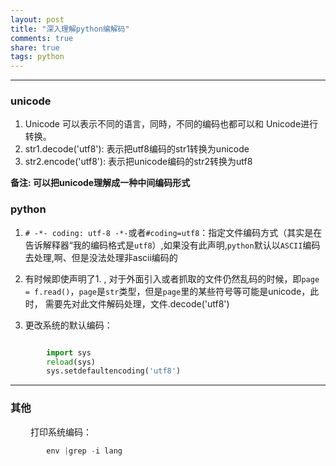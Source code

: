 ```yaml
---
layout: post
title: "深入理解python编解码"
comments: true
share: true
tags: python
---
```


---
### unicode
1. Unicode 可以表示不同的语言，同時，不同的编码也都可以和 Unicode进行转换。
2. str1.decode('utf8'): 表示把utf8编码的str1转换为unicode
3. str2.encode('utf8'): 表示把unicode编码的str2转换为utf8

**备注: 可以把unicode理解成一种中间编码形式**

### python 

1. `# -*- coding: utf-8 -*-`或者`#coding=utf8`：指定文件编码方式（其实是在告诉解释器“我的编码格式是`utf8`）,如果没有此声明,`python`默认以`ASCII`编码去处理,啊、但是没法处理非ascii编码的

2.  有时候即使声明了1. , 对于外面引入或者抓取的文件仍然乱码的时候，即`page = f.read()`，`page`是`str`类型，但是`page`里的某些符号等可能是unicode，此时， 需要先对此文件解码处理，文件.decode('utf8')

3.  更改系统的默认编码：

```python

        import sys
        reload(sys)
        sys.setdefaultencoding('utf8')

```

---
### 其他
&emsp;&emsp; 打印系统编码： 
```python
        env |grep -i lang
```


 
 
